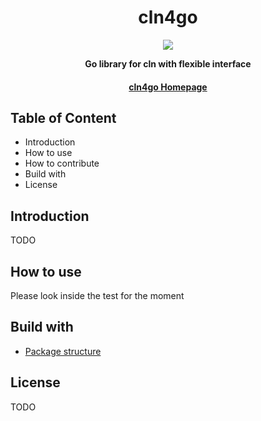 <div align="center">
  <h1>cln4go</h1>

  <img src="https://preview.redd.it/tcmyd3n69ng41.jpg?width=1999&format=pjpg&auto=webp&s=b79cf22d3e2adcaf52a2d22bcb0568e42eff8bc2" />

  <p>
    <strong> Go library for cln with flexible interface </strong>
  </p>

  <h4>
    <a href="https://github.com/vincenzopalazzo/cln4go">cln4go Homepage</a>
  </h4>
</div>

## Table of Content

- Introduction
- How to use
- How to contribute
- Build with
- License

## Introduction

TODO

## How to use

Please look inside the test for the moment

## Build with

- [Package structure](https://github.com/golang-standards/project-layout)

## License

TODO
